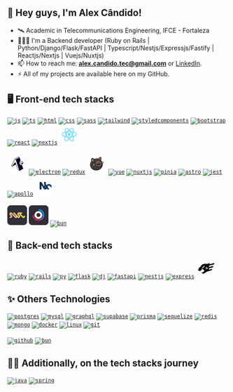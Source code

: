 ## 👋 Hey guys, I'm Alex Cândido! 

- 🛰️ Academic in Telecommunications Engineering, IFCE - Fortaleza
- 🧑🏻‍💻 I'm a Backend developer (Ruby on Rails | Python/Django/Flask/FastAPI | Typescript/Nestjs/Expressjs/Fastify | Reactjs/Nextjs | Vuejs/Nuxtjs)
- 📫 How to reach me: **alex.candido.tec@gmail.com** or [LinkedIn](https://www.linkedin.com/in/alexcndd/).
- ⚡️ All of my projects are available here on my GitHub.

## 🖥️  Front-end tech stacks

<a href="https://developer.mozilla.org/en-US/docs/Web/JavaScript" target="_blank"><code><img height="45" title="js" src="https://skillicons.dev/icons?i=js" /></code></a>
<a href="https://www.typescriptlang.org/" target="_blank"><code><img height="45" title="ts" src="https://skillicons.dev/icons?i=ts" /></code></a>
<a href="https://developer.mozilla.org/pt-BR/docs/Web/HTML" target="_blank"><code><img height="45" title="html" src="https://skillicons.dev/icons?i=html" /></code></a>
<a href="https://developer.mozilla.org/pt-BR/docs/Web/CSS" target="_blank"><code><img height="45" title="css" src="https://skillicons.dev/icons?i=css" /></code></a>
<a href="https://sass-lang.com/" target="_blank"><code><img height="45" title="sass" src="https://skillicons.dev/icons?i=sass" /></code></a>
<a href="https://tailwindcss.com/" target="_blank"><code><img height="45" title="tailwind" src="https://skillicons.dev/icons?i=tailwind" /></code></a>
<a href="https://styled-components.com/" target="_blank"><code><img height="45" title="styledcomponents" src="https://skillicons.dev/icons?i=styledcomponents" /></code></a>
<a href="https://getbootstrap.com/" target="_blank"><code><img height="45" title="bootstrap" src="https://skillicons.dev/icons?i=bootstrap" /></code></a>
<a href="https://pt-br.legacy.reactjs.org/" target="_blank"><code><img height="45" title="react" src="https://skillicons.dev/icons?i=react" /></code></a>
<a href="https://nextjs.org/" target="_blank"><code><img height="45" title="nextjs" src="https://skillicons.dev/icons?i=nextjs" /></code></a>
<a href="https://reactnative.dev/" target="_blank"><code><img height="45" title="react-native" src="https://github.com/alex-candido/alex-candido/blob/main/.github/workflows/react%20(1).svg" /></code></a>
<br><br>
<a href="https://expo.dev/" target="_blank"><code><img height="45" title="expo" src="https://github.com/alex-candido/alex-candido/blob/main/.github/workflows/image%202.svg" /></code></a>
<a href="https://www.electronjs.org/" target="_blank"><code><img height="45" title="electron" src="https://skillicons.dev/icons?i=electron" /></code></a>
<a href="https://redux.js.org/" target="_blank"><code><img height="45" title="redux" src="https://skillicons.dev/icons?i=redux" /></code></a>
<a href="https://zustand-demo.pmnd.rs/" target="_blank"><code><img height="45" title="zustand" src="https://github.com/alex-candido/alex-candido/blob/main/.github/workflows/Group%201.png" /></code></a>
<a href="https://vuejs.org/" target="_blank"><code><img height="45" title="vue" src="https://skillicons.dev/icons?i=vue" /></code></a>
<a href="https://nuxt.com/" target="_blank"><code><img height="45" title="nuxtjs" src="https://skillicons.dev/icons?i=nuxtjs" /></code></a>
<a href="https://pinia.vuejs.org/" target="_blank"><code><img height="45" title="pinia" src="https://skillicons.dev/icons?i=pinia" /></code></a>
<a href="https://astro.build/" target="_blank"><code><img height="45" title="astro" src="https://skillicons.dev/icons?i=astro" /></code></a>
<a href="https://jestjs.io/pt-BR/" target="_blank"><code><img height="45" title="jest" src="https://skillicons.dev/icons?i=jest" /></code></a>
<a href="https://www.apollographql.com/" target="_blank"><code><img height="45" title="apollo" src="https://skillicons.dev/icons?i=apollo" /></code></a>
<a href="https://nx.dev/" target="_blank"><code><img height="45" title="nx" src="https://github.com/alex-candido/alex-candido/blob/main/.github/workflows/nx.svg" /></code></a>
<br><br>
<a href="https://swc.rs/" target="_blank"><code><img height="45" title="swc" src="https://github.com/alex-candido/alex-candido/blob/main/.github/workflows/swc.png" /></code></a>
<a href="https://turbo.build/" target="_blank"><code><img height="45" title="turbo" src="https://github.com/alex-candido/alex-candido/blob/main/.github/workflows/turbo.png" /></code></a>
<a href="https://www.figma.com/" target="_blank"><code><img height="45" title="bun" src="https://skillicons.dev/icons?i=figma" /></code></a>

## 🚀 Back-end tech stacks

<a href="https://www.ruby-lang.org/pt/" target="_blank"><code><img height="45" title="ruby" src="https://skillicons.dev/icons?i=ruby" /></code></a>
<a href="https://rubyonrails.org/" target="_blank"><code><img height="45" title="rails" src="https://skillicons.dev/icons?i=rails" /></code></a>
<a href="https://www.python.org/" target="_blank"><code><img height="45" title="py" src="https://skillicons.dev/icons?i=py" /></code></a>
<a href="https://flask.palletsprojects.com/" target="_blank"><code><img height="45" title="flask" src="https://skillicons.dev/icons?i=flask" /></code></a>
<a href="https://www.djangoproject.com/" target="_blank"><code><img height="45" title="dj" src="https://skillicons.dev/icons?i=django" /></code></a>
<a href="https://fastapi.tiangolo.com/" target="_blank"><code><img height="45" title="fastapi" src="https://skillicons.dev/icons?i=fastapi" /></code></a>
<a href="https://nestjs.com/" target="_blank"><code><img height="45" title="nestjs" src="https://skillicons.dev/icons?i=nestjs" /></code></a>
<a href="https://expressjs.com/pt-br/" target="_blank"><code><img height="45" title="express" src="https://skillicons.dev/icons?i=express" /></code></a>
<a href="https://fastify.dev/" target="_blank"><code><img height="45" title="fastify" src="https://github.com/alex-candido/alex-candido/blob/main/.github/workflows/image%203.svg" /></code></a>

## ✨ Others Technologies

<a href="https://www.postgresql.org/" target="_blank"><code><img height="45" title="postgres" src="https://skillicons.dev/icons?i=postgres" /></code></a>
<a href="https://www.mysql.com/" target="_blank"><code><img height="45" title="mysql" src="https://skillicons.dev/icons?i=mysql" /></code></a>
<a href="https://graphql.org/" target="_blank"><code><img height="45" title="graphql" src="https://skillicons.dev/icons?i=graphql" /></code></a>
<a href="https://supabase.com/" target="_blank"><code><img height="45" title="supabase" src="https://skillicons.dev/icons?i=supabase" /></code></a>
<a href="https://www.prisma.io/" target="_blank"><code><img height="45" title="prisma" src="https://skillicons.dev/icons?i=prisma" /></code></a>
<a href="https://sequelize.org/" target="_blank"><code><img height="45" title="sequelize" src="https://skillicons.dev/icons?i=sequelize" /></code></a>
<a href="https://redis.io/" target="_blank"><code><img height="45" title="redis" src="https://skillicons.dev/icons?i=redis" /></code></a>
<a href="https://www.mongodb.com/pt-br" target="_blank"><code><img height="45" title="mongo" src="https://skillicons.dev/icons?i=mongo" /></code></a>
<a href="https://www.docker.com/" target="_blank"><code><img height="45" title="docker" src="https://skillicons.dev/icons?i=docker" /></code></a>
<a href="https://ubuntu.com/" target="_blank"><code><img height="45" title="linux" src="https://skillicons.dev/icons?i=linux" /></code></a>
<a href="https://git-scm.com/" target="_blank"><code><img height="45" title="git" src="https://skillicons.dev/icons?i=git" /></code></a>
<br><br>
<a href="https://github.com/" target="_blank"><code><img height="45" title="github" src="https://skillicons.dev/icons?i=github" /></code></a>
<a href="https://bun.sh/" target="_blank"><code><img height="45" title="bun" src="https://skillicons.dev/icons?i=bun" /></code></a>

## 👨‍💻 Additionally, on the tech stacks journey

<a href="https://www.java.com/pt-BR/" target="_blank"><code><img height="45" title="java" src="https://skillicons.dev/icons?i=java" /></code></a>
<a href="https://spring.io/" target="_blank"><code><img height="45" title="spring" src="https://skillicons.dev/icons?i=spring" /></code></a>
<br><br>







